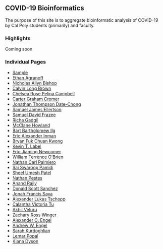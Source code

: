 ## COVID-19 Bioinformatics

The purpose of this site is to aggregate bioinformatic analysis of COVID-19 by Cal Poly students (primarily) and faculty.

### Highlights
Coming soon

### Individual Pages
* <a href="/csc-448-project/sample/">Sample</a>
* <a href="/csc-448-project/eagranof/">Ethan Agranoff</a>
* <a href="/csc-448-project/nabishop/">Nicholas Allyn Bishop</a>
* <a href="/csc-448-project/cbrow145/">Calvin Long Brown</a>
* <a href="/csc-448-project/cpcampbe/">Chelsea Rose Pelina Campbell</a>
* <a href="/csc-448-project/ccromer/">Carter Graham Cromer</a>
* <a href="/csc-448-project/jdatecho/">Jonathan Thompson Date-Chong</a>
* <a href="/csc-448-project/sellerts/">Samuel James Ellertson</a>
* <a href="/csc-448-project/sfrazee/">Samuel David Frazee</a>
* <a href="/csc-448-project/rgadgil/">Richa Gadgil</a>
* <a href="/csc-448-project/mhowland/">McClane Howland</a>
* <a href="/csc-448-project/cilg/">Bart Bartholomew Ilg</a>
* <a href="/csc-448-project/eainman/">Eric Alexander Inman</a>
* <a href="/csc-448-project/bfkwong/">Bryan Fuk Chuan Kwong</a>
* <a href="/csc-448-project/klabel/">Kevin T. Label</a>
* <a href="/csc-448-project/enewcome/">Eric Jiaming Newcomer</a>
* <a href="/csc-448-project/wiobrien/">William Terrence O'Brien</a>
* <a href="/csc-448-project/ncpalmie/">Nathan Carl Palmiero</a>
* <a href="/csc-448-project/pamidi/">Sai Swaroop Pamidi</a>
* <a href="/csc-448-project/spate136/">Sheel Umesh Patel</a>
* <a href="/csc-448-project/npestes/">Nathan Pestes</a>
* <a href="/csc-448-project/arajiv/">Anand Rajiv</a>
* <a href="/csc-448-project/dsanch65/">Donald Scott Sanchez</a>
* <a href="/csc-448-project/jsaya/">Jonah Francis Saya</a>
* <a href="/csc-448-project/altschop/">Alexander Lukas Tschopp</a>
* <a href="/csc-448-project/cvtu/">Calantha Victoria Tu</a>
* <a href="/csc-448-project/aveluru/">Akhil Veluru</a>
* <a href="/csc-448-project/zwinger/">Zachary Ross Winger</a>
* <a href="/csc-448-project/acengel/">Alexander C. Engel</a>
* <a href="/csc-448-project/awengel/">Andrew W. Engel</a>
* <a href="/csc-448-project/skurdogh/">Sarah Kurdoghlian</a>
* <a href="/csc-448-project/lepopal/">Lemar Popal</a>
* <a href="/csc-448-project/kdyson/">Kiana Dyson</a>
